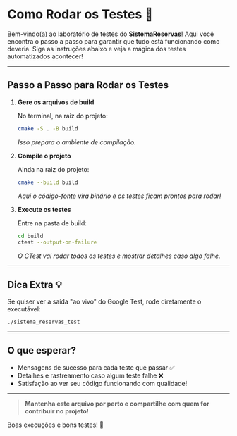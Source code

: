 # Como Rodar os Testes 🚦

Bem-vindo(a) ao laboratório de testes do **SistemaReservas**! Aqui você encontra o passo a passo para garantir que tudo está funcionando como deveria. Siga as instruções abaixo e veja a mágica dos testes automatizados acontecer!

---

## Passo a Passo para Rodar os Testes

1. **Gere os arquivos de build**
   
   No terminal, na raiz do projeto:
   ```sh
   cmake -S . -B build
   ```
   _Isso prepara o ambiente de compilação._

2. **Compile o projeto**
   
   Ainda na raiz do projeto:
   ```sh
   cmake --build build
   ```
   _Aqui o código-fonte vira binário e os testes ficam prontos para rodar!_

3. **Execute os testes**
   
   Entre na pasta de build:
   ```sh
   cd build
   ctest --output-on-failure
   ```
   _O CTest vai rodar todos os testes e mostrar detalhes caso algo falhe._

---

## Dica Extra 💡

Se quiser ver a saída "ao vivo" do Google Test, rode diretamente o executável:
```sh
./sistema_reservas_test
```

---

## O que esperar?
- Mensagens de sucesso para cada teste que passar ✅
- Detalhes e rastreamento caso algum teste falhe ❌
- Satisfação ao ver seu código funcionando com qualidade!

---

> **Mantenha este arquivo por perto e compartilhe com quem for contribuir no projeto!**

Boas execuções e bons testes! 🚀 